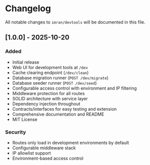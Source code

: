 # Changelog

All notable changes to `imran/devtools` will be documented in this file.

## [1.0.0] - 2025-10-20

### Added

- Initial release
- Web UI for development tools at `/dev`
- Cache clearing endpoint (`/dev/clean`)
- Database migration runner (`POST /dev/migrate`)
- Database seeder runner (`POST /dev/seed`)
- Configurable access control with environment and IP filtering
- Middleware protection for all routes
- SOLID architecture with service layer
- Dependency injection throughout
- Contracts/interfaces for easy testing and extension
- Comprehensive documentation and README
- MIT License

### Security

- Routes only load in development environments by default
- Configurable middleware stack
- IP allowlist support
- Environment-based access control
